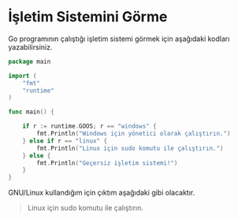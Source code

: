 # İşletim Sistemini Görme

Go programının çalıştığı işletim sistemi görmek için aşağıdaki kodları yazabilirsiniz.

```go
package main

import (
	"fmt"
	"runtime"
)

func main() {

	if r := runtime.GOOS; r == "windows" {
		fmt.Println("Windows için yönetici olarak çalıştırın.")
	} else if r == "linux" {
		fmt.Println("Linux için sudo komutu ile çalıştırın.")
	} else {
		fmt.Println("Geçersiz işletim sistemi!")
	}
}
```

GNU/Linux kullandığım için çıktım aşağıdaki gibi olacaktır.

> Linux için sudo komutu ile çalıştırın.
